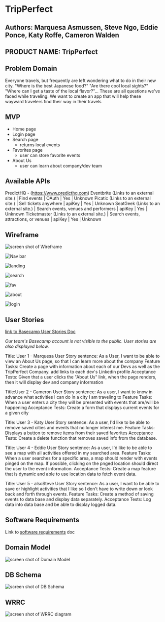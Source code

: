 # TripPerfect

## Authors: Marquesa Asmussen, Steve Ngo, Eddie Ponce, Katy Roffe, Cameron Walden

## PRODUCT NAME: TripPerfect

## Problem Domain

Everyone travels, but frequently are left wondering what to do in their new city. "Where is the best Japanese food?" "Are there cool local sights?" "Where can I get a taste of the local flavor?"... These are all questions we've faced while traveling. We want to create an app that will help these wayward travelers find their way in their travels

## MVP

- Home page
- Login page
- Search page
  - returns local events
- Favorites page
  - user can store favorite events
- About Us
  - user can learn about company/dev team

## Available APIs

PredictHQ - (https://www.predicthq.com)
Eventbrite (Links to an external site.) | Find events | OAuth | Yes | Unknown
Picatic (Links to an external site.) | Sell tickets anywhere | apiKey | Yes | Unknown
SeatGeek (Links to an external site.) | Search events, venues and performers | apiKey | Yes | Unknown
Ticketmaster (Links to an external site.) | Search events, attractions, or venues | apiKey | Yes | Unknown

## Wireframe

![screen shot of Wireframe](./docs/images/WireFrame.JPG)

![Nav bar](./docs/images/Navigation.JPG)

![landing](./docs/images/Landing.JPG)

![search](./docs/images/SearchResults.jpg)

![fav](./docs/images/FavoritesPage.jpg)

![about](./docs/images/AboutUs.jpg)

![login](./docs/images/Login.jpg)

## User Stories

[link to Basecamp User Stories Doc](https://3.basecamp.com/5207785/buckets/24316747/documents/4211985242)

_Our team's Basecamp account is not visible to the public. User stories are also displayed below._

Title: User 1 - Marquesa
User Story sentence: As a User, I want to be able to view an About Us page, so that I can learn more about the company
Feature Tasks:
Create a page with information about each of our Devs as well as the TripPerfect Company.
add links to each dev's Linkedin profile
Acceptance Tests:
Given that a user clicks the "About Us" link, when the page renders, then it will display dev and company information

Title:User 2 - Cameron
User Story sentence: As a user, I want to know in advance what activities I can do In a city I am traveling to
Feature Tasks: When a user enters a city they will be presented with events that are/will be happening
Acceptance Tests: Create a form that displays current events for a given city

Title: User 3 - Katy
User Story sentence: As a user, I'd like to be able to remove saved cities and events that no longer interest me.
Feature Tasks: Displays a button to remove items from their saved favorites
Acceptance Tests: Create a delete function that removes saved info from the database.

Title: User 4 - Eddie
User Story sentence: As a user, I'd like to be able to see a map with all activities offered in my searched area.
Feature Tasks: When a user searches for a specific area, a map should render with events pinged on the map. If possible, clicking on the pnged location should direct the user to the event information.
Acceptance Tests: Create a map feature that is dynamic and able to use location data to fetch event data.

Title: User 5 - alsoSteve
User Story sentence: As a user, I want to be able to save or highlight activities that I like so I don't have to write down or look back and forth through events.
Feature Tasks: Create a method of saving events to data base and display data separately.
Acceptance Tests: Log data into data base and be able to display logged data.

## Software Requirements

Link to [software requirements](./docs/requirements.md) doc

## Domain Model

![screen shot of Domain Model](./docs/images/301-DomainModel.jpg)

## DB Schema

![screen shot of DB Schema](./docs/images/DB-Schema.JPG)

## WRRC

![screen shot of WRRC diagram](./docs/images/Front-BackEnd.jpg)
